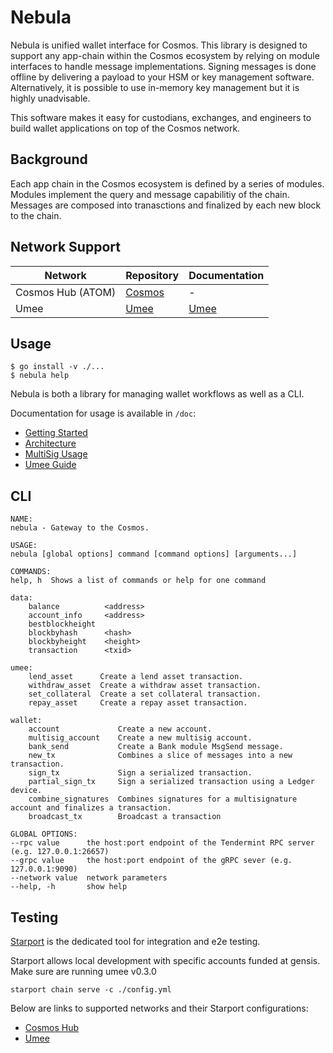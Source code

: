 # Nebula
Nebula is unified wallet interface for Cosmos. This library is designed to support any app-chain within the Cosmos ecosystem by relying on module interfaces to handle message implementations. Signing messages is done offline by delivering a payload to your HSM or key management software. Alternatively, it is possible to use in-memory key management but it is highly unadvisable.

This software makes it easy for custodians, exchanges, and engineers to build wallet applications on top of the Cosmos network.

## Background
Each app chain in the Cosmos ecosystem is defined by a series of modules. Modules implement the query and message capabilitiy of the chain. Messages are composed into tranasctions and finalized by each new block to the chain.


## Network Support
| Network      | Repository  | Documentation |
|-----------|-----------|-----------|
| Cosmos Hub (ATOM) | [Cosmos](https://github.com/cosmos/gaia) | - |
| Umee |[Umee](https://github.com/umee-network/umee) | [Umee](/doc/umee.md)

## Usage
    $ go install -v ./...
    $ nebula help

Nebula is both a library for managing wallet workflows as well as a CLI.

Documentation for usage is available in `/doc`:

* [Getting Started](/doc/getting_started.md)
* [Architecture](doc/arch.md)
* [MultiSig Usage](doc/multisig.md)
* [Umee Guide](doc/umee.md)

## CLI
    NAME:
    nebula - Gateway to the Cosmos.

    USAGE:
    nebula [global options] command [command options] [arguments...]

    COMMANDS:
    help, h  Shows a list of commands or help for one command

    data:
        balance          <address>
        account_info     <address>
        bestblockheight  
        blockbyhash      <hash>
        blockbyheight    <height>
        transaction      <txid>

    umee:
        lend_asset      Create a lend asset transaction.
        withdraw_asset  Create a withdraw asset transaction.
        set_collateral  Create a set collateral transaction.
        repay_asset     Create a repay asset transaction.

    wallet:
        account             Create a new account.
        multisig_account    Create a new multisig account.
        bank_send           Create a Bank module MsgSend message.
        new_tx              Combines a slice of messages into a new transaction.
        sign_tx             Sign a serialized transaction.
        partial_sign_tx     Sign a serialized transaction using a Ledger device.
        combine_signatures  Combines signatures for a multisignature account and finalizes a transaction.
        broadcast_tx        Broadcast a transaction

    GLOBAL OPTIONS:
    --rpc value      the host:port endpoint of the Tendermint RPC server (e.g. 127.0.0.1:26657)
    --grpc value     the host:port endpoint of the gRPC sever (e.g. 127.0.0.1:9090)
    --network value  network parameters
    --help, -h       show help


## Testing
[Starport](https://github.com/tendermint/starport) is the dedicated tool for integration and e2e testing.

Starport allows local development with specific accounts funded at gensis. Make sure are running umee v0.3.0

    starport chain serve -c ./config.yml

Below are links to supported networks and their Starport configurations:
* [Cosmos Hub](https://github.com/cosmos/gaia/blob/main/config.yml)
* [Umee](https://github.com/umee-network/umee/blob/main/starport.ci.yml)